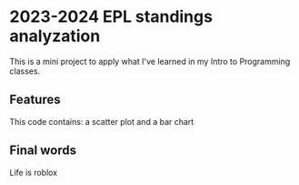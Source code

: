 # 2023-2024 EPL standings analyzation
This is a mini project to apply what I've learned in my Intro to Programming classes.

## Features
This code contains: a scatter plot and a bar chart


## Final words
Life is roblox
